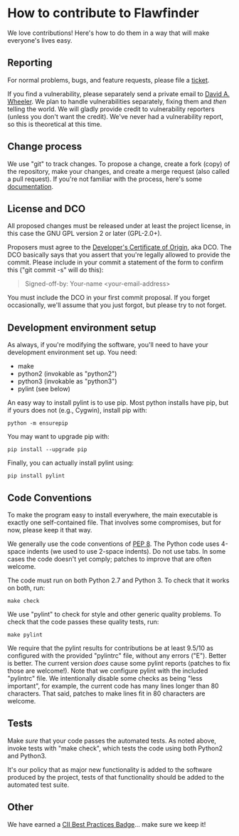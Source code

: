 # How to contribute to Flawfinder

We love contributions!  Here's how to do them in a way that will
make everyone's lives easy.

## Reporting

For normal problems, bugs, and feature requests, please file a
[ticket](https://sourceforge.net/p/flawfinder/_list/tickets).

If you find a vulnerability, please separately send a private email to
[David A. Wheeler](https://dwheeler.com/contactme.html).
We plan to handle vulnerabilities separately, fixing them and *then*
telling the world.  We will gladly provide credit to vulnerability reporters
(unless you don't want the credit).  We've never had a vulnerability
report, so this is theoretical at this time.

## Change process

We use "git" to track changes.  To propose a change, create a fork
(copy) of the repository, make your changes, and create a
merge request (also called a pull request).
If you're not familiar with the process, here's some
[documentation](https://sourceforge.net/p/forge/documentation/Git/).

## License and DCO

All proposed changes must be released under at least the project license,
in this case the GNU GPL version 2 or later (GPL-2.0+).

Proposers must agree to the
[Developer's Certificate of Origin](https://developercertificate.org/),
aka DCO.
The DCO basically says that you assert that you're legally allowed to
provide the commit.  Please include in your commit a statement of the
form to confirm this ("git commit -s" will do this):

> Signed-off-by: Your-name \<your-email-address\>

You must include the DCO in your first commit proposal.
If you forget occasionally, we'll assume that you just forgot, but
please try to not forget.

## Development environment setup

As always, if you're modifying the software, you'll need to have
your development environment set up. You need:

* make
* python2 (invokable as "python2")
* python3 (invokable as "python3")
* pylint (see below)

An easy way to install pylint is to use pip.
Most python installs have pip, but if yours does not
(e.g., Cygwin), install pip with:

`python -m ensurepip`

You may want to upgrade pip with:

`pip install --upgrade pip`

Finally, you can actually install pylint using:

`pip install pylint`

## Code Conventions

To make the program easy to install everywhere, the main executable
is exactly one self-contained file.  That involves some compromises,
but for now, please keep it that way.

We generally use the code conventions of
[PEP 8](https://www.python.org/dev/peps/pep-0008/).
The Python code uses 4-space indents (we used to use 2-space indents).
Do not use tabs.  In some cases the code doesn't yet comply;
patches to improve that are often welcome.

The code must run on both Python 2.7 and Python 3.
To check that it works on both, run:

`make check`

We use "pylint" to check for style and other generic quality problems.
To check that the code passes these quality tests, run:

`make pylint`

We require that the pylint results for contributions be at least 9.5/10 as
configured with the provided "pylintrc" file, without any errors ("E").
Better is better.  The current version *does* cause some pylint reports
(patches to fix those are welcome!).  Note that we configure pylint
with the included "pylintrc" file.
We intentionally disable some checks as being "less important",
for example, the current code has many lines longer than 80 characters.
That said, patches to make lines fit in 80 characters are welcome.

## Tests

Make *sure* that your code passes the automated tests.
As noted above, invoke tests with
"make check", which tests the code using both Python2 and Python3.

It's our policy that as major new functionality is added to the software
produced by the project, tests of that functionality should be added to
the automated test suite.

## Other

We have earned a
[CII Best Practices Badge](https://bestpractices.coreinfrastructure.org/projects/323)... make sure we keep it!

